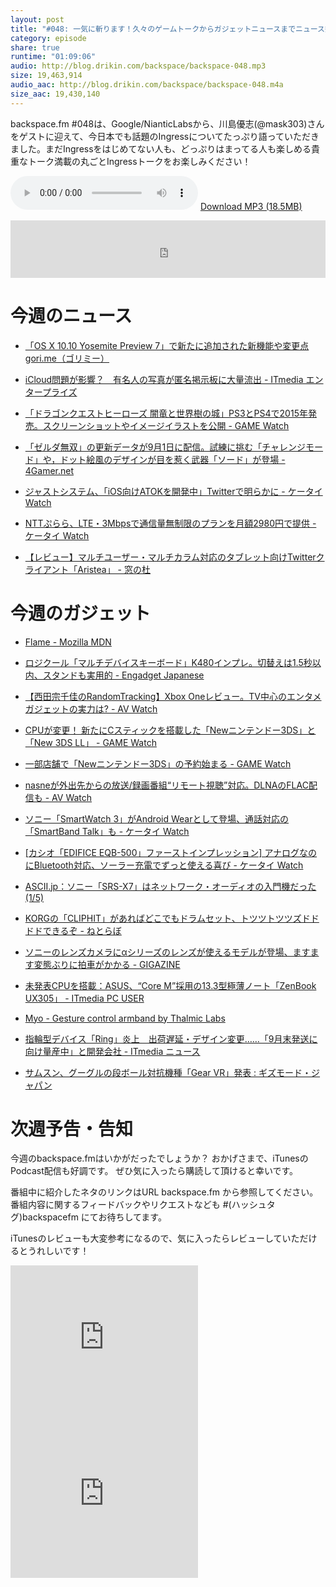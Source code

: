 ```yaml
---
layout: post
title: "#048: 一気に斬ります！久々のゲームトークからガジェットニュースまでニュース数過去最大"
category: episode
share: true
runtime: "01:09:06"
audio: http://blog.drikin.com/backspace/backspace-048.mp3
size: 19,463,914
audio_aac: http://blog.drikin.com/backspace/backspace-048.m4a
size_aac: 19,430,140
---
```


backspace.fm #048は、Google/NianticLabsから、川島優志(@mask303)さんをゲストに迎えて、今日本でも話題のIngressについてたっぷり語っていただきました。まだIngressをはじめてない人も、どっぷりはまってる人も楽しめる貴重なトーク満載の丸ごとIngressトークをお楽しみください！

<audio src="http://blog.drikin.com/backspace/backspace-048.mp3" controls preload></audio>
[Download MP3 (18.5MB)](http://blog.drikin.com/backspace/backspace-048.mp3)

<iframe src="http://backspace.fm/subscribes.html" width="100%" height="92" scrolling="no" frameborder="0"></iframe>

# 今週のニュース

- [「OS X 10.10 Yosemite Preview 7」で新たに追加された新機能や変更点  gori.me（ゴリミー）](http://gori.me/?p=60178)

- [iCloud問題が影響？　有名人の写真が匿名掲示板に大量流出 - ITmedia エンタープライズ](http://www.itmedia.co.jp/enterprise/articles/1409/02/news037.html)

- [「ドラゴンクエストヒーローズ 闇竜と世界樹の城」PS3とPS4で2015年発売。スクリーンショットやイメージイラストを公開 - GAME Watch](http://game.watch.impress.co.jp/docs/news/20140901_664613.html)

- [「ゼルダ無双」の更新データが9月1日に配信。試練に挑む「チャレンジモード」や，ドット絵風のデザインが目を惹く武器「ソード」が登場 - 4Gamer.net](http://www.4gamer.net/games/242/G024284/20140827123/)

- [ジャストシステム、「iOS向けATOKを開発中」Twitterで明らかに - ケータイ Watch](http://k-tai.impress.co.jp/docs/news/20140905_665434.html)

- [NTTぷらら、LTE・3Mbpsで通信量無制限のプランを月額2980円で提供 - ケータイ Watch](http://k-tai.impress.co.jp/docs/news/20140901_664584.html)

- [【レビュー】マルチユーザー・マルチカラム対応のタブレット向けTwitterクライアント「Aristea」 - 窓の杜](http://www.forest.impress.co.jp/docs/review/20140902_664774.html)

# 今週のガジェット

- [Flame - Mozilla  MDN](https://developer.mozilla.org/ja/Firefox_OS/Developer_phone_guide/Flame)

- [ロジクール「マルチデバイスキーボード」K480インプレ。切替えは1.5秒以内、スタンドも実用的 - Engadget Japanese](http://japanese.engadget.com/2014/09/04/k480-1-5/)

- [【西田宗千佳のRandomTracking】Xbox Oneレビュー。TV中心のエンタメガジェットの実力は? - AV Watch](http://av.watch.impress.co.jp/docs/series/rt/20140905_664659.html)

- [CPUが変更！ 新たにCスティックを搭載した「Newニンテンドー3DS」と「New 3DS LL」 - GAME Watch](http://game.watch.impress.co.jp/docs/news/20140829_664388.html)

- [一部店舗で「Newニンテンドー3DS」の予約始まる - GAME Watch](http://game.watch.impress.co.jp/docs/news/20140905_665433.html)

- [nasneが外出先からの放送/録画番組“リモート視聴”対応。DLNAのFLAC配信も - AV Watch](http://av.watch.impress.co.jp/docs/news/20140901_641047.html)

- [ソニー「SmartWatch 3」がAndroid Wearとして登場、通話対応の「SmartBand Talk」も - ケータイ Watch](http://k-tai.impress.co.jp/docs/event/ifa2014/20140903_665052.html)

- [[カシオ「EDIFICE EQB-500」ファーストインプレッション] アナログなのにBluetooth対応、ソーラー充電でずっと使える喜び - ケータイ Watch](http://k-tai.impress.co.jp/docs/review/20140905_664937.html)

- [ASCII.jp：ソニー「SRS-X7」はネットワーク・オーディオの入門機だった (1/5)](http://ascii.jp/elem/000/000/881/881947/)

- [KORGの「CLIPHIT」があればどこでもドラムセット、トツツトツツズドドドドできるぞ - ねとらぼ](http://nlab.itmedia.co.jp/nl/articles/1409/04/news080.html)

- [ソニーのレンズカメラにαシリーズのレンズが使えるモデルが登場、ますます変態ぶりに拍車がかかる - GIGAZINE](http://gigazine.net/news/20140903-sony-e-mount-qx1/)

- [未発表CPUを搭載：ASUS、“Core M”採用の13.3型極薄ノート「ZenBook UX305」 - ITmedia PC USER](http://www.itmedia.co.jp/pcuser/articles/1409/04/news165.html)

- [Myo - Gesture control armband by Thalmic Labs](https://www.thalmic.com/myo/)

- [指輪型デバイス「Ring」炎上　出荷遅延・デザイン変更……「9月末発送に向け量産中」と開発会社 - ITmedia ニュース](http://www.itmedia.co.jp/news/articles/1409/02/news063.html)

- [サムスン、グーグルの段ボール対抗機種「Gear VR」発表 : ギズモード・ジャパン](http://www.gizmodo.jp/2014/09/gear_vr.html)

# 次週予告・告知

今週のbackspace.fmはいかがだったでしょうか？
おかげさまで、iTunesのPodcast配信も好調です。
ぜひ気に入ったら購読して頂けると幸いです。

番組中に紹介したネタのリンクはURL backspace.fm から参照してください。
番組内容に関するフィードバックやリクエストなども #(ハッシュタグ)backspacefm にてお待ちしてます。

iTunesのレビューも大変参考になるので、気に入ったらレビューしていただけるとうれしいです！

<iframe src="http://rcm-fe.amazon-adsystem.com/e/cm?t=driftking-22&o=9&p=12&l=bn1&mode=videogames-jp&browse=637394&fc1=000000&lt1=_blank&lc1=3366FF&bg1=FFFFFF&f=ifr" marginwidth="0" marginheight="0" width="300" height="250" border="0" frameborder="0" style="border:none;" scrolling="no"></iframe>
<iframe src="http://rcm-fe.amazon-adsystem.com/e/cm?t=driftking-22&o=9&p=12&l=bn1&mode=computers-jp&browse=2127209051&fc1=000000&lt1=_blank&lc1=3366FF&bg1=FFFFFF&f=ifr" marginwidth="0" marginheight="0" width="300" height="250" border="0" frameborder="0" style="border:none;" scrolling="no"></iframe>


